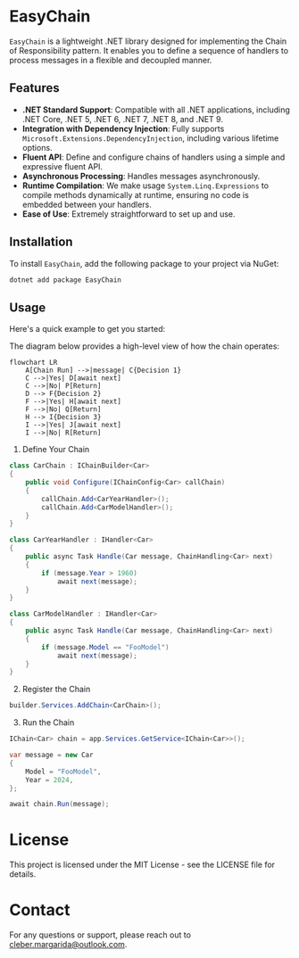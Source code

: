 # EasyChain

`EasyChain` is a lightweight .NET library designed for implementing the Chain of Responsibility pattern. It enables you to define a sequence of handlers to process messages in a flexible and decoupled manner.

## Features

- **.NET Standard Support**: Compatible with all .NET applications, including .NET Core, .NET 5, .NET 6, .NET 7, .NET 8, and .NET 9.
- **Integration with Dependency Injection**: Fully supports `Microsoft.Extensions.DependencyInjection`, including various lifetime options.
- **Fluent API**: Define and configure chains of handlers using a simple and expressive fluent API.
- **Asynchronous Processing**: Handles messages asynchronously.
- **Runtime Compilation**: We make usage `System.Linq.Expressions` to compile methods dynamically at runtime, ensuring no code is embedded between your handlers.
- **Ease of Use**: Extremely straightforward to set up and use.

## Installation

To install `EasyChain`, add the following package to your project via NuGet:

```bash
dotnet add package EasyChain
```

## Usage
Here's a quick example to get you started:

The diagram below provides a high-level view of how the chain operates:
```mermaid
flowchart LR
    A[Chain Run] -->|message| C{Decision 1}
    C -->|Yes| D[await next]
    C -->|No| P[Return]
    D --> F{Decision 2}
    F -->|Yes| H[await next]
    F -->|No| Q[Return]
    H --> I{Decision 3}
    I -->|Yes| J[await next]
    I -->|No| R[Return]

```

1. Define Your Chain
  ```csharp
  class CarChain : IChainBuilder<Car>
  {
      public void Configure(IChainConfig<Car> callChain)
      {
          callChain.Add<CarYearHandler>();
          callChain.Add<CarModelHandler>();
      }
  }

  class CarYearHandler : IHandler<Car>
  {
      public async Task Handle(Car message, ChainHandling<Car> next)
      {
          if (message.Year > 1960)
              await next(message);
      }
  }
  
  class CarModelHandler : IHandler<Car>
  {
      public async Task Handle(Car message, ChainHandling<Car> next)
      {
          if (message.Model == "FooModel")
              await next(message);
      }
  }
  ```
2. Register the Chain
  ```csharp
  builder.Services.AddChain<CarChain>();
  ```
3. Run the Chain
  ```csharp
  IChain<Car> chain = app.Services.GetService<IChain<Car>>();

  var message = new Car
  {
      Model = "FooModel",
      Year = 2024,
  };
  
  await chain.Run(message);
  ```

# License
This project is licensed under the MIT License - see the LICENSE file for details.

# Contact
For any questions or support, please reach out to cleber.margarida@outlook.com.
